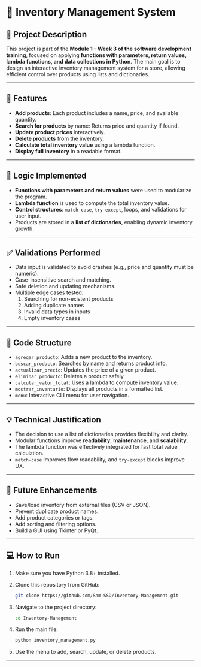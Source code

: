 
# 🧾 Inventory Management System

## 📌 Project Description

This project is part of the **Module 1 – Week 3 of the software development training**, focused on applying **functions with parameters, return values, lambda functions, and data collections in Python**. The main goal is to design an interactive inventory management system for a store, allowing efficient control over products using lists and dictionaries.

---

## 🎯 Features

- **Add products**: Each product includes a name, price, and available quantity.
- **Search for products** by name: Returns price and quantity if found.
- **Update product prices** interactively.
- **Delete products** from the inventory.
- **Calculate total inventory value** using a lambda function.
- **Display full inventory** in a readable format.

---

## 🧠 Logic Implemented

- **Functions with parameters and return values** were used to modularize the program.
- **Lambda function** is used to compute the total inventory value.
- **Control structures**: `match-case`, `try-except`, loops, and validations for user input.
- Products are stored in a **list of dictionaries**, enabling dynamic inventory growth.

---

## ✅ Validations Performed

- Data input is validated to avoid crashes (e.g., price and quantity must be numeric).
- Case-insensitive search and matching.
- Safe deletion and updating mechanisms.
- Multiple edge cases tested:
  1. Searching for non-existent products
  2. Adding duplicate names
  3. Invalid data types in inputs
  4. Empty inventory cases

---

## 📁 Code Structure

- `agregar_producto`: Adds a new product to the inventory.
- `buscar_producto`: Searches by name and returns product info.
- `actualizar_precio`: Updates the price of a given product.
- `eliminar_producto`: Deletes a product safely.
- `calcular_valor_total`: Uses a lambda to compute inventory value.
- `mostrar_inventario`: Displays all products in a formatted list.
- `menu`: Interactive CLI menu for user navigation.

---

## 💡 Technical Justification

- The decision to use a list of dictionaries provides flexibility and clarity.
- Modular functions improve **readability**, **maintenance**, and **scalability**.
- The lambda function was effectively integrated for fast total value calculation.
- `match-case` improves flow readability, and `try-except` blocks improve UX.

---

## 🚀 Future Enhancements

- Save/load inventory from external files (CSV or JSON).
- Prevent duplicate product names.
- Add product categories or tags.
- Add sorting and filtering options.
- Build a GUI using Tkinter or PyQt.

---

## 💻 How to Run

1. Make sure you have Python 3.8+ installed.
2. Clone this repository from GitHub:

   ```bash
   git clone https://github.com/Sam-SSD/Inventory-Management.git
    ```
3. Navigate to the project directory:
    ```bash
    cd Inventory-Management
    ```
   
4. Run the main file:
    ```bash
    python inventory_management.py
    ```
   
5. Use the menu to add, search, update, or delete products.

---
